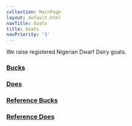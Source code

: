 ```yaml
---
collection: MainPage
layout: default.html
navTitle: Goats
title: Goats
navPriority: '3'
---
```


We raise registered Nigerian Dwarf Dairy goats.


### [Bucks](/Goats/bucks.html)

### [Does](/Goats/does.html)

### [Reference Bucks](/Goats/reference-bucks.html)

### [Reference Does](/Goats/reference-does.html)


